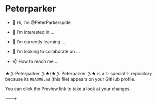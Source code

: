 # Peterparker

- 👋 Hi, I’m @PeterParkerspide

- 👀 I’m interested in ...

- 🌱 I’m currently learning ...

- 💞️ I’m looking to collaborate on ...

- 📫 How to reach me ...



★彡 Peterparker 彡★/★彡 Peterparker 彡★ is a ✨ special ✨ repository because its `README.md` (this file) appears on your GitHub profile.

You can click the Preview link to take a look at your changes.

--->

